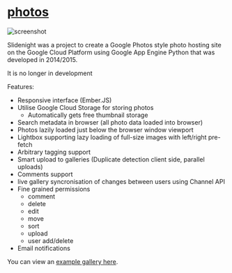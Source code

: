 # [photos](https://slide-night.appspot.com/albums/5759409141579776)

![screenshot](slidenight.png)

Slidenight was a project to create a Google Photos style photo hosting
site on the Google Cloud Platform using Google App Engine Python that was developed in 2014/2015.

It is no longer in development

Features:

* Responsive interface (Ember.JS)
* Utilise Google Cloud Storage for storing photos 
  * Automatically gets free thumbnail storage
* Search metadata in browser (all photo data loaded into browser)
* Photos lazily loaded just below the browser window viewport
* Lightbox supporting lazy loading of full-size images with left/right pre-fetch
* Arbitrary tagging support
* Smart upload to galleries (Duplicate detection client side, parallel uploads)
* Comments support
* live gallery syncronisation of changes between users using Channel API
* Fine grained permissions
  * comment
  * delete
  * edit
  * move
  * sort
  * upload
  * user add/delete
* Email notifications

You can view an [example gallery here](https://slide-night.appspot.com/albums/5759409141579776).

